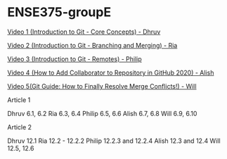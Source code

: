 # ENSE375-groupE
[Video 1 (Introduction to Git - Core Concepts) - Dhruv](https://www.youtube.com/watch?v=uR6G2v_WsRA)  

[Video 2 (Introduction to Git - Branching and Merging) - Ria](https://www.youtube.com/watch?v=FyAAIHHClqI) 

[Video 3 (Introduction to Git - Remotes) - Philip](https://www.youtube.com/watch?v=Gg4bLk8cGNo)  

[Video 4 (How to Add Collaborator to Repository in GitHub 2020) - Alish](https://www.youtube.com/watch?v=p49LRx3hYI8)  

[Video 5(Git Guide: How to Finally Resolve Merge Conflicts!) - Will](https://www.youtube.com/watch?v=CKAdoAR0ykc)  


Article 1

Dhruv 6.1, 6.2
Ria 6.3, 6.4
Philip 6.5, 6.6
Alish 6.7, 6.8
Will 6.9, 6.10

Article 2

Dhruv 12.1
Ria 12.2 - 12.2.2
Philip 12.2.3 and 12.2.4
Alish 12.3 and 12.4
Will 12.5, 12.6

